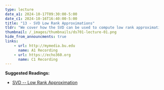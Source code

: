 ```yaml
---
type: lecture
date_a1: 2024-10-17T09:30:00-5:00
date_c1: 2024-10-16T16:40:00-5:00
title: "13 - SVD Low Rank Approximations"
tldr: "We cover how the SVD can be used to compute low rank approximations to your data."
thumbnail: /_images/thumbnails/ds701-lecture-01.png
hide_from_announcments: true
links: 
    - url: http://mymedia.bu.edu
      name: A1 Recording
    - url: https://echo360.org
      name: C1 Recording
---
```


**Suggested Readings:**
- [SVD -- Low Rank Approximation](https://tools4ds.github.io/DS701-Course-Notes/10-Low-Rank-and-SVD.html)

